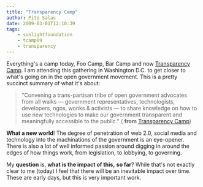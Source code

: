 ```yaml
---
title: "Transparency Camp"
author: Pito Salas
date: 2009-03-01T12:10:39
tags:
    - sunlightfoundation
    - tcamp09
    - transparency
---
```




Everything's a camp today, Foo Camp, Bar Camp and now [Transparency
Camp](<http://barcamp.pbwiki.com/TransparencyCamp>). I am attending this
gathering in Washington D.C. to get closer to what's going on in the open
government movement. This is a pretty succinct summary of what it's about:

> "Convening a trans-partisan tribe of open government advocates from all
> walks — government representatives, technologists, developers, ngos, wonks &
> activists — to share knowledge on how to use new technologies to make our
> government transparent and meaningfully accessible to the public." (
> **from** [Transparency Camp](<http://transparencycamp.org/>))

**What a new world**! The degree of penetration of web 2.0, social media and
technology into the machinations of the government is an eye-opener. There is
also a lot of well informed passion around digging in around the edges of how
things work, from legislation, to lobbying, to governing.

My **question** is, **what is the impact of this,** **so far**? While that's
not exactly clear to me (today) I feel that there will be an inevitable impact
over time. These are early days, but this is very important work.


